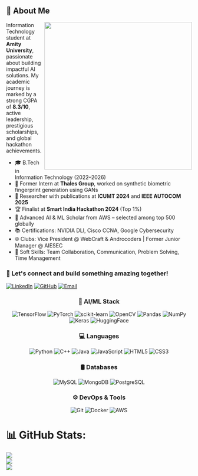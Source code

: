 ## 🚀 About Me

<img align="right" src="https://media.giphy.com/media/paTz7UZbPfTZFRYnnB/giphy.gif" width="400">

Information Technology student at **Amity University**, passionate about building impactful AI solutions. My academic journey is marked by a strong CGPA of **8.3/10**, active leadership, prestigious scholarships, and global hackathon achievements.

- 🎓 B.Tech in Information Technology (2022–2026)
- 💼 Former Intern at **Thales Group**, worked on synthetic biometric fingerprint generation using GANs
- 🧪 Researcher with publications at **ICUMT 2024** and **IEEE AUTOCOM 2025**
- 🏆 Finalist at **Smart India Hackathon 2024** (Top 1%)
- 👑 Advanced AI & ML Scholar from AWS – selected among top 500 globally
- 📚 Certifications: NVIDIA DLI, Cisco CCNA, Google Cybersecurity
- 🌐 Clubs: Vice President @ WebCraft & Androcoders | Former Junior Manager @ AIESEC
- 💬 Soft Skills: Team Collaboration, Communication, Problem Solving, Time Management

<h3>💬 Let's connect and build something amazing together!</h3>

[![LinkedIn](https://img.shields.io/badge/LinkedIn-0077B5?style=for-the-badge&logo=linkedin&logoColor=white)](https://www.linkedin.com/in/anoushka-ishi-b59a61241/)
[![GitHub](https://img.shields.io/badge/GitHub-100000?style=for-the-badge&logo=github&logoColor=white)](https://github.com/AnoushkaIshi)
[![Email](https://img.shields.io/badge/Email-D14836?style=for-the-badge&logo=gmail&logoColor=white)](mailto:anoushkaishig@gmail.com)

<div align="center">

### 🧠 AI/ML Stack
![TensorFlow](https://img.shields.io/badge/TensorFlow-FF6F00?style=for-the-badge&logo=tensorflow&logoColor=white)
![PyTorch](https://img.shields.io/badge/PyTorch-EE4C2C?style=for-the-badge&logo=pytorch&logoColor=white)
![scikit-learn](https://img.shields.io/badge/scikit--learn-F7931E?style=for-the-badge&logo=scikit-learn&logoColor=white)
![OpenCV](https://img.shields.io/badge/OpenCV-5C3EE8?style=for-the-badge&logo=opencv&logoColor=white)
![Pandas](https://img.shields.io/badge/Pandas-150458?style=for-the-badge&logo=pandas&logoColor=white)
![NumPy](https://img.shields.io/badge/NumPy-013243?style=for-the-badge&logo=numpy&logoColor=white)
![Keras](https://img.shields.io/badge/Keras-D00000?style=for-the-badge&logo=keras&logoColor=white)
![HuggingFace](https://img.shields.io/badge/HuggingFace-FFBD59?style=for-the-badge&logo=huggingface&logoColor=black)

### 💻 Languages
![Python](https://img.shields.io/badge/Python-3776AB?style=for-the-badge&logo=python&logoColor=white)
![C++](https://img.shields.io/badge/C++-00599C?style=for-the-badge&logo=cplusplus&logoColor=white)
![Java](https://img.shields.io/badge/Java-ED8B00?style=for-the-badge&logo=openjdk&logoColor=white)
![JavaScript](https://img.shields.io/badge/JavaScript-F7DF1E?style=for-the-badge&logo=javascript&logoColor=black)
![HTML5](https://img.shields.io/badge/HTML5-E34F26?style=for-the-badge&logo=html5&logoColor=white)
![CSS3](https://img.shields.io/badge/CSS3-1572B6?style=for-the-badge&logo=css3&logoColor=white)

### 🛢️ Databases
![MySQL](https://img.shields.io/badge/MySQL-4479A1?style=for-the-badge&logo=mysql&logoColor=white)
![MongoDB](https://img.shields.io/badge/MongoDB-47A248?style=for-the-badge&logo=mongodb&logoColor=white)
![PostgreSQL](https://img.shields.io/badge/PostgreSQL-336791?style=for-the-badge&logo=postgresql&logoColor=white)

### ⚙️ DevOps & Tools
![Git](https://img.shields.io/badge/Git-F05032?style=for-the-badge&logo=git&logoColor=white)
![Docker](https://img.shields.io/badge/Docker-2496ED?style=for-the-badge&logo=docker&logoColor=white)
![AWS](https://img.shields.io/badge/AWS-232F3E?style=for-the-badge&logo=amazon-aws&logoColor=white)

</div>

# 📊 GitHub Stats:
![](https://github-readme-stats.vercel.app/api?username=AnoushkaIshi&theme=merko&hide_border=false&include_all_commits=false&count_private=false)<br/>
![](https://nirzak-streak-stats.vercel.app/?user=AnoushkaIshi&theme=merko&hide_border=false)<br/>
![](https://github-readme-stats.vercel.app/api/top-langs/?username=AnoushkaIshi&theme=merko&hide_border=false&include_all_commits=false&count_private=false&layout=compact)

<!-- Proudly created with GPRM ( https://gprm.itsvg.in ) -->
